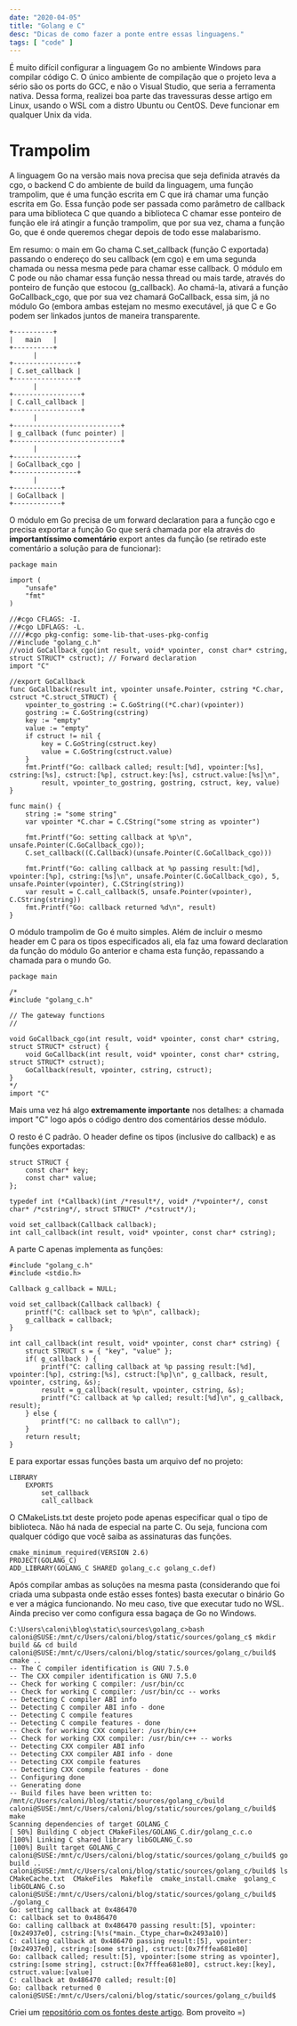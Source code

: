 ```yaml
---
date: "2020-04-05"
title: "Golang e C"
desc: "Dicas de como fazer a ponte entre essas linguagens."
tags: [ "code" ]
---
```

É muito difícil configurar a linguagem Go no ambiente Windows para compilar código C. O único ambiente de compilação que o projeto leva a sério são os ports do GCC, e não o Visual Studio, que seria a ferramenta nativa. Dessa forma, realizei boa parte das travessuras desse artigo em Linux, usando o WSL com a distro Ubuntu ou CentOS. Deve funcionar em qualquer Unix da vida.

# Trampolim

A linguagem Go na versão mais nova precisa que seja definida através da cgo, o backend C do ambiente de build da linguagem, uma função trampolim, que é uma função escrita em C que irá chamar uma função escrita em Go. Essa função pode ser passada como parâmetro de callback para uma biblioteca C que quando a biblioteca C chamar esse ponteiro de função ele irá atingir a função trampolim, que por sua vez, chama a função Go, que é onde queremos chegar depois de todo esse malabarismo.

Em resumo: o main em Go chama C.set_callback (função C exportada) passando o endereço do seu callback (em cgo) e em uma segunda chamada ou nessa mesma pede para chamar esse callback. O módulo em C pode ou não chamar essa função nessa thread ou mais tarde, através do ponteiro de função que estocou (g_callback). Ao chamá-la, ativará a função GoCallback_cgo, que por sua vez chamará GoCallback, essa sim, já no módulo Go (embora ambas estejam no mesmo executável, já que C e Go podem ser linkados juntos de maneira transparente.

    +----------+
    |   main   |
    +----------+
          |
    +----------------+
    | C.set_callback |
    +----------------+
          |
    +-----------------+
    | C.call_callback |
    +-----------------+
          |
    +---------------------------+
    | g_callback (func pointer) |
    +---------------------------+
          |
    +----------------+
    | GoCallback_cgo |
    +----------------+
          |
    +------------+
    | GoCallback |
    +------------+

O módulo em Go precisa de um forward declaration para a função cgo e precisa exportar a função Go que será chamada por ela através do **importantíssimo comentário** export antes da função (se retirado este comentário a solução para de funcionar):


    package main
    
    import (
    	"unsafe"
    	"fmt"
    )
    
    //#cgo CFLAGS: -I.
    //#cgo LDFLAGS: -L.
    ////#cgo pkg-config: some-lib-that-uses-pkg-config
    //#include "golang_c.h"
    //void GoCallback_cgo(int result, void* vpointer, const char* cstring, struct STRUCT* cstruct); // Forward declaration
    import "C"
    
    //export GoCallback
    func GoCallback(result int, vpointer unsafe.Pointer, cstring *C.char, cstruct *C.struct_STRUCT) {
    	vpointer_to_gostring := C.GoString((*C.char)(vpointer))
        gostring := C.GoString(cstring)
        key := "empty"
        value := "empty"
        if cstruct != nil {
            key = C.GoString(cstruct.key)
            value = C.GoString(cstruct.value)
        }
    	fmt.Printf("Go: callback called; result:[%d], vpointer:[%s], cstring:[%s], cstruct:[%p], cstruct.key:[%s], cstruct.value:[%s]\n",
            result, vpointer_to_gostring, gostring, cstruct, key, value)
    }
    
    func main() {
    	string := "some string"
    	var vpointer *C.char = C.CString("some string as vpointer")
    
    	fmt.Printf("Go: setting callback at %p\n", unsafe.Pointer(C.GoCallback_cgo));
    	C.set_callback((C.Callback)(unsafe.Pointer(C.GoCallback_cgo)))
    
    	fmt.Printf("Go: calling callback at %p passing result:[%d], vpointer:[%p], cstring:[%s]\n", unsafe.Pointer(C.GoCallback_cgo), 5, unsafe.Pointer(vpointer), C.CString(string))
    	var result = C.call_callback(5, unsafe.Pointer(vpointer), C.CString(string))
    	fmt.Printf("Go: callback returned %d\n", result)
    }
    

O módulo trampolim de Go é muito simples. Além de incluir o mesmo header em C para os tipos especificados ali, ela faz uma foward declaration da função do módulo Go anterior e chama esta função, repassando a chamada para o mundo Go.


    package main
    
    /*
    #include "golang_c.h"
    
    // The gateway functions
    //
    
    void GoCallback_cgo(int result, void* vpointer, const char* cstring, struct STRUCT* cstruct) {
    	void GoCallback(int result, void* vpointer, const char* cstring, struct STRUCT* cstruct);
    	GoCallback(result, vpointer, cstring, cstruct);
    }
    */
    import "C"

Mais uma vez há algo **extremamente importante** nos detalhes: a chamada import "C" logo após o código dentro dos comentários desse módulo.

O resto é C padrão. O header define os tipos (inclusive do callback) e as funções exportadas:


    struct STRUCT {
        const char* key;
        const char* value;
    };
    
    typedef int (*Callback)(int /*result*/, void* /*vpointer*/, const char* /*cstring*/, struct STRUCT* /*cstruct*/);
    
    void set_callback(Callback callback);
    int call_callback(int result, void* vpointer, const char* cstring);
    
A parte C apenas implementa as funções:


    #include "golang_c.h"
    #include <stdio.h>
    
    Callback g_callback = NULL;
    
    void set_callback(Callback callback) {
        printf("C: callback set to %p\n", callback);
        g_callback = callback;
    }
    
    int call_callback(int result, void* vpointer, const char* cstring) {
        struct STRUCT s = { "key", "value" };
        if( g_callback ) {
            printf("C: calling callback at %p passing result:[%d], vpointer:[%p], cstring:[%s], cstruct:[%p]\n", g_callback, result, vpointer, cstring, &s);
            result = g_callback(result, vpointer, cstring, &s);
            printf("C: callback at %p called; result:[%d]\n", g_callback, result);
        } else {
            printf("C: no callback to call\n");
        }
        return result;
    }
    
E para exportar essas funções basta um arquivo def no projeto:


    LIBRARY
    	EXPORTS
    		set_callback
    		call_callback

O CMakeLists.txt deste projeto pode apenas especificar qual o tipo de biblioteca. Não há nada de especial na parte C. Ou seja, funciona com qualquer código que você saiba as assinaturas das funções.


    cmake_minimum_required(VERSION 2.6)
    PROJECT(GOLANG_C)
    ADD_LIBRARY(GOLANG_C SHARED golang_c.c golang_c.def)

Após compilar ambas as soluções na mesma pasta (considerando que foi criada uma subpasta onde estão esses fontes) basta executar o binário Go e ver a mágica funcionando. No meu caso, tive que executar tudo no WSL. Ainda preciso ver como configura essa bagaça de Go no Windows.

    C:\Users\caloni\blog\static\sources\golang_c>bash
    caloni@SUSE:/mnt/c/Users/caloni/blog/static/sources/golang_c$ mkdir build && cd build
    caloni@SUSE:/mnt/c/Users/caloni/blog/static/sources/golang_c/build$ cmake ..
    -- The C compiler identification is GNU 7.5.0
    -- The CXX compiler identification is GNU 7.5.0
    -- Check for working C compiler: /usr/bin/cc
    -- Check for working C compiler: /usr/bin/cc -- works
    -- Detecting C compiler ABI info
    -- Detecting C compiler ABI info - done
    -- Detecting C compile features
    -- Detecting C compile features - done
    -- Check for working CXX compiler: /usr/bin/c++
    -- Check for working CXX compiler: /usr/bin/c++ -- works
    -- Detecting CXX compiler ABI info
    -- Detecting CXX compiler ABI info - done
    -- Detecting CXX compile features
    -- Detecting CXX compile features - done
    -- Configuring done
    -- Generating done
    -- Build files have been written to: /mnt/c/Users/caloni/blog/static/sources/golang_c/build
    caloni@SUSE:/mnt/c/Users/caloni/blog/static/sources/golang_c/build$ make
    Scanning dependencies of target GOLANG_C
    [ 50%] Building C object CMakeFiles/GOLANG_C.dir/golang_c.c.o
    [100%] Linking C shared library libGOLANG_C.so
    [100%] Built target GOLANG_C
    caloni@SUSE:/mnt/c/Users/caloni/blog/static/sources/golang_c/build$ go build ..
    caloni@SUSE:/mnt/c/Users/caloni/blog/static/sources/golang_c/build$ ls
    CMakeCache.txt  CMakeFiles  Makefile  cmake_install.cmake  golang_c  libGOLANG_C.so
    caloni@SUSE:/mnt/c/Users/caloni/blog/static/sources/golang_c/build$ ./golang_c
    Go: setting callback at 0x486470
    C: callback set to 0x486470
    Go: calling callback at 0x486470 passing result:[5], vpointer:[0x24937e0], cstring:[%!s(*main._Ctype_char=0x2493a10)]
    C: calling callback at 0x486470 passing result:[5], vpointer:[0x24937e0], cstring:[some string], cstruct:[0x7fffea681e80]
    Go: callback called; result:[5], vpointer:[some string as vpointer], cstring:[some string], cstruct:[0x7fffea681e80], cstruct.key:[key], cstruct.value:[value]
    C: callback at 0x486470 called; result:[0]
    Go: callback returned 0
    caloni@SUSE:/mnt/c/Users/caloni/blog/static/sources/golang_c/build$                                                                         

Criei um [repositório com os fontes deste artigo](https://github.com/Caloni/golang_c). Bom proveito =)
